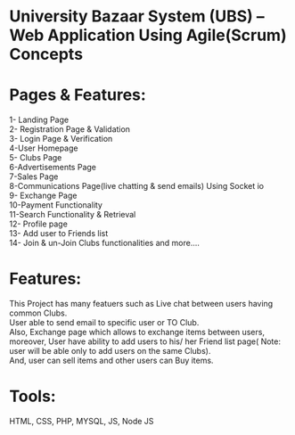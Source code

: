 # University Bazaar System (UBS) – Web Application Using Agile(Scrum) Concepts
# Pages & Features:

1- Landing Page <br>
2- Registration Page & Validation<br>
3- Login Page & Verification<br>
4-User Homepage<br>
5- Clubs Page<br>
6-Advertisements Page <br>
7-Sales Page<br>
8-Communications Page(live chatting & send emails) Using Socket io<br>
9- Exchange Page <br>
10-Payment Functionality<br>
11-Search Functionality & Retrieval<br>
12- Profile page<br>
13- Add user to Friends list <br>
14- Join & un-Join Clubs functionalities and more....<br>


# Features:
This Project has many featuers such as Live chat between users having common Clubs.<br>
User able to send email to specific user or TO Club.<br>
Also, Exchange page which allows to exchange items between users, moreover, User have ability to add users to his/ her Friend list page( Note: user will be able only to add users on the same Clubs).<br>
And, user can sell items and other users can Buy items. <br>
# Tools:
HTML, CSS, PHP, MYSQL, JS, Node JS
